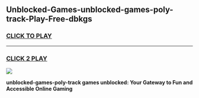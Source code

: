 
## Unblocked-Games-unblocked-games-poly-track-Play-Free-dbkgs
<h3>
<a href="https://premium76.site?title=unblocked-games-poly-track&ref=23A">CLICK TO PLAY</a></h3>
<hr>

<h3>
<a href="https://premium76.site?title=unblocked-games-poly-track&ref=23A">CLICK 2 PLAY</a>
  
</h3>

<a href="https://premium76.site?title=unblocked-games-poly-track&ref=23A"><img src="https://clearcache.store/games.png"></a>


**unblocked-games-poly-track games unblocked: Your Gateway to Fun and Accessible Online Gaming**
